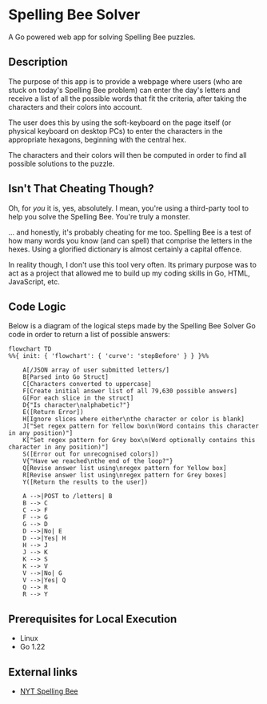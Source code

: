 # Spelling Bee Solver
A Go powered web app for solving Spelling Bee puzzles.

## Description
The purpose of this app is to provide a webpage where users (who are stuck on today's Spelling Bee problem) can enter the day's letters and receive a list of all the possible words that fit the criteria, after taking the characters and their colors into account.

The user does this by using the soft-keyboard on the page itself (or physical keyboard on desktop PCs) to enter the characters in the appropriate hexagons, beginning with the central hex.

The characters and their colors will then be computed in order to find all possible solutions to the puzzle.

## Isn't That Cheating Though?
Oh, for _you_ it is, yes, absolutely. I mean, you're using a third-party tool to help you solve the Spelling Bee. You're truly a monster.

... and honestly, it's probably cheating for me too. Spelling Bee is a test of how many words you know (and can spell) that comprise the letters in the hexes. Using a glorified dictionary is almost certainly a capital offence.

In reality though, I don't use this tool very often. Its primary purpose was to act as a project that allowed me to build up my coding skills in Go, HTML, JavaScript, etc.

## Code Logic
Below is a diagram of the logical steps made by the Spelling Bee Solver Go code in order to return a list of possible answers:
```mermaid
flowchart TD
%%{ init: { 'flowchart': { 'curve': 'stepBefore' } } }%%

    A[/JSON array of user submitted letters/]
    B[Parsed into Go Struct]
    C[Characters converted to uppercase]
    F[Create initial answer list of all 79,630 possible answers]
    G[For each slice in the struct]
    D{"Is character\nalphabetic?"}
    E([Return Error])
    H[Ignore slices where either\nthe character or color is blank]
    J["Set regex pattern for Yellow box\n(Word contains this character in any position)"]
    K["Set regex pattern for Grey box\n(Word optionally contains this character in any position)"]
    S([Error out for unrecognised colors])
    V{"Have we reached\nthe end of the loop?"}
    Q[Revise answer list using\nregex pattern for Yellow box]
    R[Revise answer list using\nregex pattern for Grey boxes]
    Y([Return the results to the user])

    A -->|POST to /letters| B
    B --> C
    C --> F
    F --> G
    G --> D
    D -->|No| E
    D -->|Yes| H
    H --> J
    J --> K
    K --> S
    K --> V
    V -->|No| G
    V -->|Yes| Q
    Q --> R
    R --> Y
```

## Prerequisites for Local Execution
- Linux
- Go 1.22

## External links
- [NYT Spelling Bee](https://www.nytimes.com/puzzles/spelling-bee)

